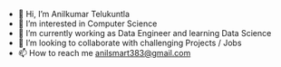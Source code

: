 - 👋 Hi, I’m Anilkumar Telukuntla
- 👀 I’m interested in Computer Science
- 🌱 I’m currently working as Data Engineer and learning Data Science
- 💞️ I’m looking to collaborate with challenging Projects / Jobs
- 📫 How to reach me anilsmart383@gmail.com

<!---
anilsmart383/anilsmart383 is a ✨ special ✨ repository because its `README.md` (this file) appears on your GitHub profile.
You can click the Preview link to take a look at your changes.
--->
